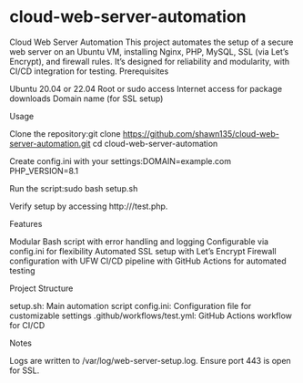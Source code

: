# cloud-web-server-automation

Cloud Web Server Automation
This project automates the setup of a secure web server on an Ubuntu VM, installing Nginx, PHP, MySQL, SSL (via Let’s Encrypt), and firewall rules. It’s designed for reliability and modularity, with CI/CD integration for testing.
Prerequisites

Ubuntu 20.04 or 22.04
Root or sudo access
Internet access for package downloads
Domain name (for SSL setup)

Usage

Clone the repository:git clone https://github.com/shawn135/cloud-web-server-automation.git
cd cloud-web-server-automation


Create config.ini with your settings:DOMAIN=example.com
PHP_VERSION=8.1


Run the script:sudo bash setup.sh


Verify setup by accessing http://<your-domain>/test.php.

Features

Modular Bash script with error handling and logging
Configurable via config.ini for flexibility
Automated SSL setup with Let’s Encrypt
Firewall configuration with UFW
CI/CD pipeline with GitHub Actions for automated testing

Project Structure

setup.sh: Main automation script
config.ini: Configuration file for customizable settings
.github/workflows/test.yml: GitHub Actions workflow for CI/CD

Notes

Logs are written to /var/log/web-server-setup.log.
Ensure port 443 is open for SSL.
